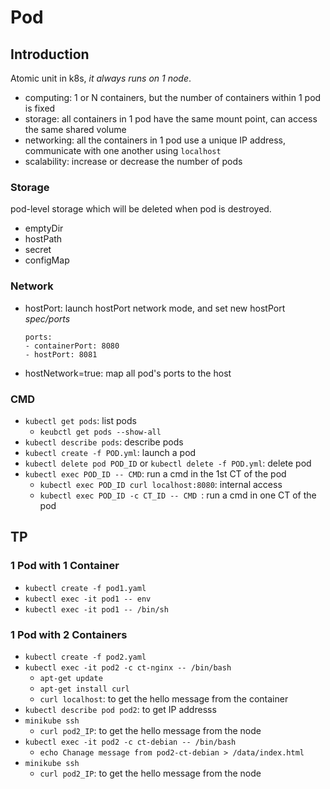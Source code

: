 # Pod
## Introduction
Atomic unit in k8s, *it always runs on 1 node*.
- computing: 1 or N containers, but the number of containers within 1 pod is fixed
- storage: all containers in 1 pod have the same mount point, can access the same shared volume
- networking: all the containers in 1 pod use a unique IP address, communicate with one another using `localhost`
- scalability: increase or decrease the number of pods

### Storage
pod-level storage which will be deleted when pod is destroyed.  
- emptyDir
- hostPath
- secret
- configMap

### Network
- hostPort: launch hostPort network mode, and set new hostPort *spec/ports*

      ports: 
      - containerPort: 8080
      - hostPort: 8081

- hostNetwork=true: map all pod's ports to the host

### CMD
- `kubectl get pods`: list pods
  - `keubctl get pods --show-all`
- `kubectl describe pods`: describe pods
- `kubectl create -f POD.yml`: launch a pod
- `kubectl delete pod POD_ID` or `kubectl delete -f POD.yml`: delete pod
- `kubectl exec POD_ID -- CMD`: run a cmd in the 1st CT of the pod
  - `kubectl exec POD_ID curl localhost:8080`: internal access
  - `kubectl exec POD_ID -c CT_ID -- CMD `: run a cmd in one CT of the pod


## TP
### 1 Pod with 1 Container
- `kubectl create -f pod1.yaml`
- `kubectl exec -it pod1 -- env`
- `kubectl exec -it pod1 -- /bin/sh`

### 1 Pod with 2 Containers
- `kubectl create -f pod2.yaml`
- `kubectl exec -it pod2 -c ct-nginx -- /bin/bash`
  - `apt-get update`
  - `apt-get install curl`
  - `curl localhost`: to get the hello message from the container
- `kubectl describe pod pod2`: to get IP addresss
- `minikube ssh`
  - `curl pod2_IP`: to get the hello message from the node
- `kubectl exec -it pod2 -c ct-debian -- /bin/bash`
  - `echo Chanage message from pod2-ct-debian > /data/index.html `
- `minikube ssh`
  - `curl pod2_IP`: to get the hello message from the node
